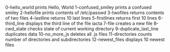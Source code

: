 0-hello_world prints Hello, World
1-confused_smiley prints a confused smiley
2-hellofile prints contents of /etc/passwd
3-twofiles returns contents of two files
4-lastline returns 10 last lines
5-firstlines returns first 10 lines
6-third_line displays the third line of the file iacta
7-file creates a new file
8-cwd_state checks state of current working directory
9-duplicate_last_line duplicates data
10-no_more_js deletes all .js files
11-directories counts number of directories and subdirectories
12-newest_files displays 10 newest files
